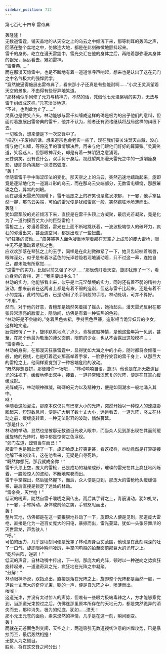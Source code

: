 ```yaml
---
sidebar_position: 712
---
```

 第七百七十四章 雷帝典


轰隆隆！  
无数道雷霆，铺天盖地的从天空之上的乌云之中倾泻下来，那等刺耳的轰鸣之声，回荡在整个盆地之中，仿佛连大地，都是在此刻微微地颤抖起来。  
雷千的身影，屹立在漫天雷霆中，雷光交汇在他的身体之后，再陪着那弥漫其身体的银光，远远看去，宛如雷神。  
“雷帝典……”  
而在那漫天惊雷中，也是不断地有着一道道惊呼声响起，想来也是认出了这在元门之中名气极大的强悍武学。  
“竟然被逼得施展出雷帝典了，看来那小子还真是有些能耐啊……”小灵王灵真望着天空的景象，不由得有些讶异地笑道。  
“那林动似乎同修了元力与精神力，不然的话，凭借他七元涅槃境的实力，无法与雷千纠缠成这样。”元苍淡淡地道。  
“不过，也到此为止了……”  
灵真也是微笑点头，林动能够与雷千纠缠成这样的确是极为的出乎他们的意料，但面对着施展出雷帝典的雷千，他并不认为，前者还有资格继续将战局这样的纠缠下去。  
一切胜负，想来便是下一次交锋中了。  
“把这小子废掉的话，想来道宗也会老实一些了，现在我们要关注焚天古藏，没心情与他们纠缠，等将这里的事情解决后，再来与他们跟他们好好的算算账。”灵真笑道，笑容迷人，但那眼神深处，却是有着一抹阴狠之意涌现。  
元苍淡笑，没有说什么，双手负于身后，视线望向那漫天雷光之中的一道削瘦身影，旋即唇角挑起一抹漠然弧度。  
“轰！”  
伴随着雷千手中晦涩印法的变化，那天空之上的乌云，突然迅速地蠕动起来，旋即竟是逐渐地化为一道漏斗形的乌云，而在那乌云尖端部分，无数雷电缠绕，那股璀璨之色，异常的刺眼。  
而在那漫天雷光的照耀下，雷千脸庞之上的狞笑也是愈发浓郁，下一霎，他手掌猛然一握，那乌云尖端，可怕的雷光便是犹如雷浆一般，突然疯狂地喷薄而出。  
轰隆！  
犹如雷浆般的光芒倾泻下来，直接是在雷千头顶上方凝聚，最后光芒凝聚，竟是化为了一道约摸百丈大小的巨型雷枪！  
雷枪之上，弥漫着雷弧，雷光在上面不断地跳跃着，一波波极端惊人的破坏力，疯狂的弥漫出来，甚至连空间，都是出现了一些扭曲。  
“好狂暴的波动……”应笑笑等人面色凝重地望着那在天空之上成形的庞大雷枪，眼中无不是涌动着紧张之色。  
应欢欢那落在琴弦之上的玉手，同样是在此刻微微紧了一下，她贝齿轻咬着嘴唇，眼眸深处，似乎是有着冰蓝色的光泽若隐若现地涌动着，只不过这一幕，连她自己，都未能有所察觉……  
“这雷千的实力，比起以前又强了不少……”那辰傀盯着天空，旋即犹豫了一下，看向身旁的青檀，道：“我需要出手么？”  
林动的实力，他能够看出来，似乎是七元涅槃境的实力，同时还有着不弱的精神力波动，想来前者在这两者上都是有着不弱的造诣，但这与雷千比起来，还是有着不小的差距，此时的后者，已是动用了杀手锏般的手段，林动处境，可并不算好。  
“不用。”  
然而，对于他的好意，青檀却是嫣然笑着摇了摇头，她抬起头，漫天雷光反射在那张异常漂亮的脸蛋上，隐隐间，仿佛是有着一种狂热的色彩。  
“林动哥是不会输的。”身着黑色衣裙，手持黑色巨镰，造形相当诡异妖异的少女，这样地笑道。  
辰傀微愣了一下，旋即默默地点了点头，青檀这般神情，是他这些年第一见到，甚至，在那个他最为敬重的师父面前，眼前的少女，也从不会露出这般模样……  
“雷帝典么……”  
林动的身影，在那漫天狂暴雷霆中，显得犹如大海之中的小舟，随时都将会倾覆一般，他的视线，也是盯着远处那高举着手掌，一脸狰狞笑容的雷千身上，从那巨大的雷枪之上，他同样察觉到了一种极端危险的波动。  
“既然你想要拼，那便陪你一场吧……”林动喃喃自语，旋即，他也是在那无数道目光的注视下，缓缓地伸出双手，接着，一道异常晦涩繁复的光阵，便是在其掌心缓缓成形。  
光阵成形，林动眼神微凝，磅礴的元力以及精神力，便是如同潮水一般地涌入其中。  
咻！  
伴随着这般灌注，那原本仅仅只有巴掌大小的光阵，突然开始以一种惊人的速度膨胀起来，短短数息间，便是扩大到了数十丈大小，远远看去，一道光阵，竖立在林动之前，缓缓旋转着，一种无法形容的波动，悄然蔓延。  
“那是什么？”  
林动的举动，显然也是被那无数道目光收入眼中，而当众人见到那出现在其面前缓缓旋转的光阵时，眼中都是惊愕之色浮现。  
“旁门左道，螳臂当车而已！”  
那雷千也是因此愣了一下，旋即脸庞上狞笑更甚，看这模样，林动竟然是打算硬接他解下来的攻击，这在他看来，无疑是自寻死路。  
“既然你想死，那我就成全你！”  
雷千头顶上空，庞大的雷枪，已是成功的凝聚成形，璀璨的雷光在其上疯狂地闪烁着，一股股惊人的波动，不断地席卷而出。  
雷千手掌探出，然后猛然握下，而后，众人便是见到，那庞大的雷枪枪头缓缓偏移，最后直接是锁定了远处的林动。  
“雷帝典，灭世枪！”  
低沉的吼声，陡然自雷千喉咙之间传出，而后其手臂之上，青筋涌动，犹如虬龙，下一霎，手臂抖动，身体成前倾之势，手臂怒甩而出。  
轰！  
整片天地，仿佛都是在这一霎狠狠地抖动了一下，旋即众人便是见到，那道庞大雷枪，直接是化为一道百丈庞大的闪电，暴掠而出，雷光蔓延，犹如一头张牙舞爪的灭世雷龙，声势骇人！  
“呼。”  
可怕的压力，几乎是顷刻间便是笼罩了林动周身百丈范围，他也是在此刻深深的吐了一口气，旋即眼神瞬间凌厉，手掌闪电般的拍至面前那巨大的光阵之上。  
“乾坤古阵，逆转！”  
低沉的声音，自林动嘴中传出，下一刻，那庞大的光阵，顿时以一种逆向之势疯狂旋转起来，一道道奇异之光，疯狂地在光阵之中凝聚。  
“分解！”  
林动眼神冷漠，双指点出，直接是落在光阵之上，旋即整个光阵都是轰然一颤，一道数十丈庞大的奇异光束，唰的一声，便是自光阵之中，喷薄而出。  
嗤嗤！  
这道光束，并没有太过惊人的声势，但唯有一些眼力极端毒辣之人，方才能够察觉到，当那道光束掠过之后，仿佛连那里原本所存在的天地元力，都是突然诡异的消失而去，那种消失，极为的彻底，犹如……湮灭！  
那小元王元苍的面色，素来漠然的神情，几乎是在这一刻，瞬间剧变。  
轰！  
而就在元苍面色剧变间，天空之上，两道吸引无数道视线注意的凶悍攻势，已是暴掠而至，最后轰然相撞！  
无数人为之侧目。  
胜负，将在这交锋之间分出！  
  
  
